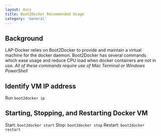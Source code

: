 ```yaml
---
layout: docs
title: Boot2Docker Recommended Usage
category: 'General'
---
```



Background
----------
LAP-Docker relies on Boot2Docker to provide and maintain a virtual machine for the docker daemon. Boot2Docker has several commands which ease usage and reduce CPU load when docker containers are not in use. 
*All of these commands require use of Mac Terminal or Windows PowerShell*


Identify VM IP address
----------------------
Run `boot2docker ip`


Starting, Stopping, and Restarting Docker VM
--------------------------------------------
Start: `boot2docker start`
Stop: `boot2docker stop`
Restart: `boot2docker restart`